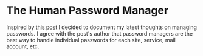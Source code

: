# The Human Password Manager

Inspired by [this post](http://blog.jgc.org/2016/05/two-factor-paper-passwords.html) I decided to document my latest 
thoughts on managing passwords. I agree with the post's author that password managers are the best way to handle 
individual passwords for each site, service, mail account, etc.
